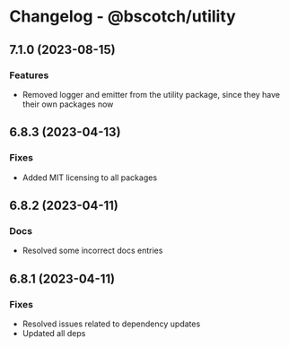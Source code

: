 # Changelog - @bscotch/utility

## 7.1.0 (2023-08-15)

### Features

- Removed logger and emitter from the utility package, since they have their own packages now

## 6.8.3 (2023-04-13)

### Fixes

- Added MIT licensing to all packages

## 6.8.2 (2023-04-11)

### Docs

- Resolved some incorrect docs entries

## 6.8.1 (2023-04-11)

### Fixes

- Resolved issues related to dependency updates
- Updated all deps